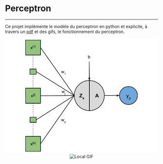 # Perceptron
***
Ce projet implémente le modèle du perceptron en python et explicite, à travers un [pdf](./Documentation/Perceptron.pdf) et des gifs, le fonctionnement du perceptron.

<div style="text-align: center;">
    <img src="./Illustration/Perceptron.png" alt="Local Image" width="960">
</div>

<div style="text-align: center;">
    <img src="./Plots/Train-Perceptron-(Sigmoid-LogLoss).gif" alt="Local GIF" width="960">
</div>
